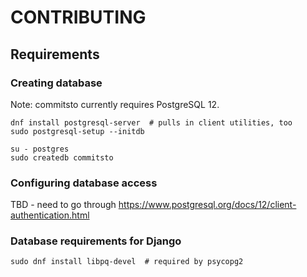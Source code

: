 # CONTRIBUTING

## Requirements

### Creating database

Note: commitsto currently requires PostgreSQL 12.

```
dnf install postgresql-server  # pulls in client utilities, too
sudo postgresql-setup --initdb

su - postgres
sudo createdb commitsto
```

### Configuring database access

TBD - need to go through https://www.postgresql.org/docs/12/client-authentication.html

### Database requirements for Django

```
sudo dnf install libpq-devel  # required by psycopg2
```
